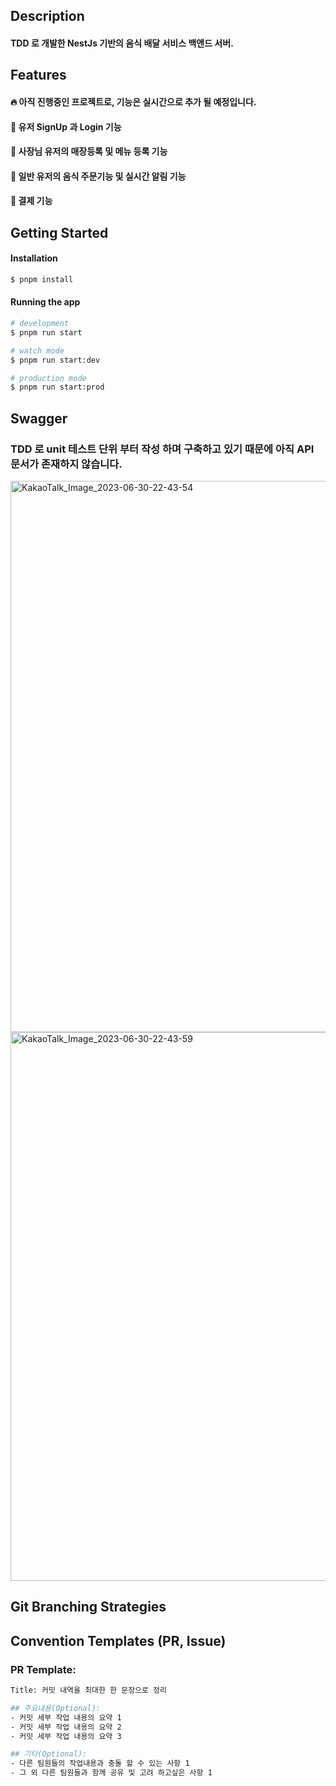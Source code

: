 ## Description
#### TDD 로 개발한 NestJs 기반의 음식 배달 서비스 백앤드 서버.
#### 

## Features
#### 🔥 아직 진행중인 프로젝트로, 기능은 실시간으로 추가 될 예정입니다.
#### 🔔 유저 SignUp 과 Login 기능
#### 🔔 사장님 유저의 매장등록 및 메뉴 등록 기능
#### 🔔 일반 유저의 음식 주문기능 및 실시간 알림 기능 
#### 🔔 결제 기능

## Getting Started
#### Installation

```bash
$ pnpm install
```

#### Running the app

```bash
# development
$ pnpm run start

# watch mode
$ pnpm run start:dev

# production mode
$ pnpm run start:prod
```

## Swagger
### TDD 로 unit 테스트 단위 부터 작성 하며 구축하고 있기 때문에 아직 API 문서가 존재하지 않습니다.
<img width="882" alt="KakaoTalk_Image_2023-06-30-22-43-54" src="https://github.com/HanghaePlus-5/TDD-FoodDeliverySystem/assets/92039854/59baac57-19b3-4ad3-9948-553d525c1739">
<img width="878" alt="KakaoTalk_Image_2023-06-30-22-43-59" src="https://github.com/HanghaePlus-5/TDD-FoodDeliverySystem/assets/92039854/717a0445-6400-46c1-986b-70032259ee09">

## Git Branching Strategies


## Convention Templates (PR, Issue)
### PR Template:
```bash
Title: 커밋 내역을 최대한 한 문장으로 정리
```
```bash
## 주요내용(Optional):
- 커밋 세부 작업 내용의 요약 1
- 커밋 세부 작업 내용의 요약 2
- 커밋 세부 작업 내용의 요약 3

## 기타(Optional):
- 다른 팀원들의 작업내용과 충돌 할 수 있는 사항 1
- 그 외 다른 팀원들과 함께 공유 및 고려 하고싶은 사항 1
```
